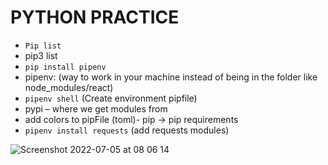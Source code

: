 # PYTHON PRACTICE 

- `Pip list`
- pip3 list
- `pip install pipenv`
- pipenv: (way to work in your machine instead of being in the folder like node_modules/react)
- `pipenv shell` (Create environment pipfile)
- pypi – where we get modules from
- add colors to pipFile (toml)- pip -> pip requirements
- `pipenv install requests` (add requests modules)


![Screenshot 2022-07-05 at 08 06 14](https://user-images.githubusercontent.com/99121268/177270044-0d9656d1-e2da-467c-844e-f2af63398427.png)
